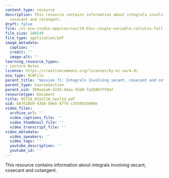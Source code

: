 ```yaml
---
content_type: resource
description: This resource contains information about integrals involving secant,
  cosecant and cotangent.
draft: false
file: /ol-ocw-studio-app/courses/18-01sc-single-variable-calculus-fall-2010/b87628b943b8b9eb87f9c355091b080e_MIT18_01SCF10_Ses71d.pdf
file_size: 108549
file_type: application/pdf
image_metadata:
  caption: ''
  credit: ''
  image-alt: ''
learning_resource_types:
- Lecture Notes
license: https://creativecommons.org/licenses/by-nc-sa/4.0/
ocw_type: OCWFile
parent_title: 'Session 71: Integrals Involving secant, cosecant and cotangent'
parent_type: CourseSection
parent_uid: 369ea1a0-42d3-4dea-55d0-7a2b967f59af
resourcetype: Document
title: MIT18_01SCF10_Ses71d.pdf
uid: b87628b9-43b8-b9eb-87f9-c355091b080e
video_files:
  archive_url: ''
  video_captions_file: ''
  video_thumbnail_file: ''
  video_transcript_file: ''
video_metadata:
  video_speakers: ''
  video_tags: ''
  youtube_description: ''
  youtube_id: ''
---
```

This resource contains information about integrals involving secant, cosecant and cotangent.